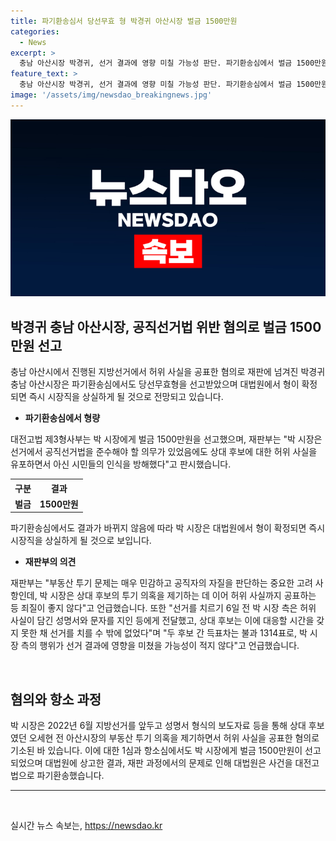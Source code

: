 ```yaml
---
title: 파기환송심서 당선무효 형 박경귀 아산시장 벌금 1500만원
categories:
  - News
excerpt: >
  충남 아산시장 박경귀, 선거 결과에 영향 미칠 가능성 판단. 파기환송심에서 벌금 1500만원 선고 받고, 허위 사실 공표로 선거 결과 방해 판시. 상대 후보 투기 의혹 제기하며 선거 6일 전 허위 성명서·문자 전달. 득표차 불과 1314표인 가운데 박 시장 행위가 선거 결과에 영향 미칠 가능성 높다고 판단. 대법원 상고 후 확정될 경우 시장직 상실 예상.
feature_text: >
  충남 아산시장 박경귀, 선거 결과에 영향 미칠 가능성 판단. 파기환송심에서 벌금 1500만원 선고 받고, 허위 사실 공표로 선거 결과 방해 판시. 상대 후보 투기 의혹 제기하며 선거 6일 전 허위 성명서·문자 전달. 득표차 불과 1314표인 가운데 박 시장 행위가 선거 결과에 영향 미칠 가능성 높다고 판단. 대법원 상고 후 확정될 경우 시장직 상실 예상.
image: '/assets/img/newsdao_breakingnews.jpg'
---
```


<p><img src="/assets/img/newsdao_breakingnews.jpg" alt="ranknews 속보" /></p>

<h2 data-ke-size="size26">박경귀 충남 아산시장, 공직선거법 위반 혐의로 벌금 1500만원 선고</h2>

<p data-ke-size="size16">충남 아산시에서 진행된 지방선거에서 허위 사실을 공표한 혐의로 재판에 넘겨진 박경귀 충남 아산시장은 파기환송심에서도 당선무효형을 선고받았으며 대법원에서 형이 확정되면 즉시 시장직을 상실하게 될 것으로 전망되고 있습니다.</p>

<ul>
  <li><b>파기환송심에서 형량</b></li>
</ul>

<p data-ke-size="size16">대전고법 제3형사부는 박 시장에게 벌금 1500만원을 선고했으며, 재판부는 "박 시장은 선거에서 공직선거법을 준수해야 할 의무가 있었음에도 상대 후보에 대한 허위 사실을 유포하면서 아신 시민들의 인식을 방해했다"고 판시했습니다.</p>

<table>
  <tr>
    <th>구분</th>
    <th>결과</th>
  </tr>
  <tr>
    <td style="text-align: center; height: 17px;"><b>벌금</b></td>
    <td style="text-align: center; height: 17px;"><b>1500만원</b></td>
  </tr>
</table>

<p data-ke-size="size16">파기환송심에서도 결과가 바뀌지 않음에 따라 박 시장은 대법원에서 형이 확정되면 즉시 시장직을 상실하게 될 것으로 보입니다.</p>

<ul>
  <li><b>재판부의 의견</b></li>
</ul>

<p data-ke-size="size16">재판부는 "부동산 투기 문제는 매우 민감하고 공직자의 자질을 판단하는 중요한 고려 사항인데, 박 시장은 상대 후보의 투기 의혹을 제기하는 데 이어 허위 사실까지 공표하는 등 죄질이 좋지 않다"고 언급했습니다. 또한 "선거를 치르기 6일 전 박 시장 측은 허위 사실이 담긴 성명서와 문자를 지인 등에게 전달했고, 상대 후보는 이에 대응할 시간을 갖지 못한 채 선거를 치를 수 밖에 없었다"며 "두 후보 간 득표차는 불과 1314표로, 박 시장 측의 행위가 선거 결과에 영향을 미쳤을 가능성이 적지 않다"고 언급했습니다.</p>

<p data-ke-size="size16">&nbsp;</p>

<h2 data-ke-size="size26">혐의와 항소 과정</h2>

<p data-ke-size="size16">박 시장은 2022년 6월 지방선거를 앞두고 성명서 형식의 보도자료 등을 통해 상대 후보였던 오세현 전 아산시장의 부동산 투기 의혹을 제기하면서 허위 사실을 공표한 혐의로 기소된 바 있습니다. 이에 대한 1심과 항소심에서도 박 시장에게 벌금 1500만원이 선고되었으며 대법원에 상고한 결과, 재판 과정에서의 문제로 인해 대법원은 사건을 대전고법으로 파기환송했습니다.</p>

<hr>

<p data-ke-size="size16">&nbsp;</p>
실시간 뉴스 속보는, <a href="https://newsdao.kr" rel="dofollow">https://newsdao.kr</a>


